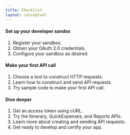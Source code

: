 ```yaml
---
title: Checklist
layout: conceptual
---
```


#### Set up your developer sandox

1. Register your sandbox.
2. Obtain your OAuth 2.0 credentials.
3. Configure your sandbox as desired.

#### Make your first API call

1. Choose a tool to construct HTTP requests.
2. Learn how to construct and send API requests.
3. Try sample code to make your first API call.

#### Dive deeper

1. Get an access token using cURL.
2. Try the Itinerary, QuickExpenses, and Reports APIs.
3. Learn more about creating and sending API requests.
4. Get ready to develop and certify your app.
   
